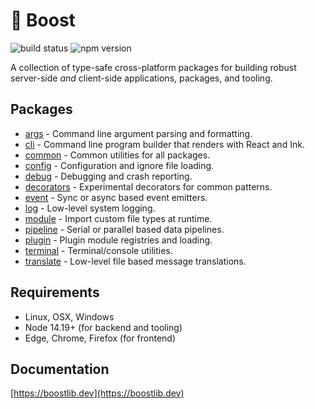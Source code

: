 # 🚀 Boost

![build status](https://img.shields.io/github/workflow/status/milesj/boost/Build)
![npm version](https://img.shields.io/npm/v/@boost/common)

A collection of type-safe cross-platform packages for building robust server-side _and_ client-side
applications, packages, and tooling.

## Packages

- [args](https://www.npmjs.com/package/@boost/args) - Command line argument parsing and formatting.
- [cli](https://www.npmjs.com/package/@boost/cli) - Command line program builder that renders with
  React and Ink.
- [common](https://www.npmjs.com/package/@boost/common) - Common utilities for all packages.
- [config](https://www.npmjs.com/package/@boost/config) - Configuration and ignore file loading.
- [debug](https://www.npmjs.com/package/@boost/debug) - Debugging and crash reporting.
- [decorators](https://www.npmjs.com/package/@boost/decorators) - Experimental decorators for common
  patterns.
- [event](https://www.npmjs.com/package/@boost/event) - Sync or async based event emitters.
- [log](https://www.npmjs.com/package/@boost/log) - Low-level system logging.
- [module](https://www.npmjs.com/package/@boost/module) - Import custom file types at runtime.
- [pipeline](https://www.npmjs.com/package/@boost/pipeline) - Serial or parallel based data
  pipelines.
- [plugin](https://www.npmjs.com/package/@boost/plugin) - Plugin module registries and loading.
- [terminal](https://www.npmjs.com/package/@boost/terminal) - Terminal/console utilities.
- [translate](https://www.npmjs.com/package/@boost/translate) - Low-level file based message
  translations.

## Requirements

- Linux, OSX, Windows
- Node 14.19+ (for backend and tooling)
- Edge, Chrome, Firefox (for frontend)

## Documentation

[https://boostlib.dev](https://boostlib.dev)
